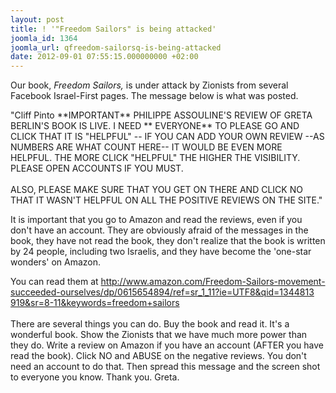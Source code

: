 ```yaml
---
layout: post
title: ! '"Freedom Sailors" is being attacked'
joomla_id: 1364
joomla_url: qfreedom-sailorsq-is-being-attacked
date: 2012-09-01 07:55:15.000000000 +02:00
---
```

<p data-ft="{"><span data-ft="{"><span>Our book,<em> Freedom Sailors,</em> is under attack by Zionists from several Facebook Israel-First pages. The message below is what was posted.<br /></span></span></p>
<p data-ft="{"><span data-ft="{"><span>"Cliff Pinto **IMPORTANT** PHILIPPE ASSOULINE'S REVIEW OF GRETA BERLIN'S BOOK IS  LIVE. I NEED ** EVERYONE** TO PLEASE GO AND CLICK THAT IT IS "HELPFUL"  -- IF YOU CAN ADD YOUR OWN REVIEW --AS NUMBERS ARE WHAT COUNT HERE-- IT  WOULD BE EVEN MORE HELPFUL. THE MORE CLICK "HELPFUL" THE HIGHER THE  VISIBILITY. PLEASE OPEN ACCOUNTS IF YOU MUST.<br /> <br /> ALSO, PLEASE MAKE SURE THAT YOU GET ON THERE AND CLICK NO THAT IT WASN'T HELPFUL ON ALL THE POSITIVE REVIEWS ON THE SITE."</span></span></p>
<p data-ft="{"><span data-ft="{"><span>It is important that you go to Amazon and read the reviews,  even if you don't have an account. </span></span><span data-ft="{"><span>They are obviously afraid of  the messages in the book, they have not read the book, they don't  realize that the book is written by 24 people, including two Israelis,  and they have become the 'one-star wonders' on Amazon. </span></span></p>
<p data-ft="{"><span data-ft="{"><span>You can read them at <a href="http://www.amazon.com/Freedom-Sailors-movement-succeeded-ourselves/dp/0615654894/ref=sr_1_11?ie=UTF8&qid=1344813919&sr=8-11&keywords=freedom+sailors" target="_blank" rel="nofollow nofollow"><span>http://www.amazon.com/</span><wbr></wbr><span></span><span>Freedom-Sailors-movement-succee</span><wbr></wbr><span></span><span>ded-ourselves/dp/0615654894/</span><wbr></wbr><span></span><span>ref=sr_1_11?ie=UTF8&qid=1344813</span><wbr></wbr><span></span><span>919&sr=8-11&keywords=freedom+s</span><wbr></wbr><span></span>ailors</a><br /> <br /> There are several things you can do. Buy the book and read it. It's a  wonderful book. Show the Zionists that we have much more power than they  do. Write a review on Amazon if you have an account (AFTER you have read  the book). Click NO and ABUSE on the negative reviews. You don't need  an account to do that. Then spread this message and the screen shot to  everyone you know. Thank you. Greta.</span></span></p>
